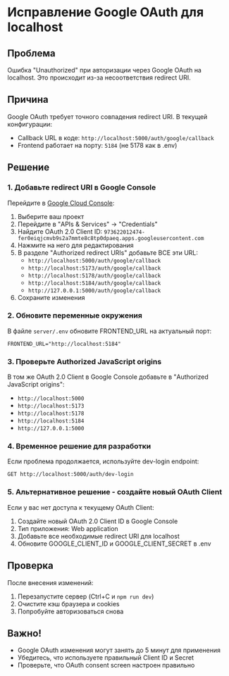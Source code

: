 # Исправление Google OAuth для localhost

## Проблема
Ошибка "Unauthorized" при авторизации через Google OAuth на localhost. Это происходит из-за несоответствия redirect URI.

## Причина
Google OAuth требует точного совпадения redirect URI. В текущей конфигурации:
- Callback URL в коде: `http://localhost:5000/auth/google/callback`
- Frontend работает на порту: `5184` (не 5178 как в .env)

## Решение

### 1. Добавьте redirect URI в Google Console

Перейдите в [Google Cloud Console](https://console.cloud.google.com/):
1. Выберите ваш проект
2. Перейдите в "APIs & Services" → "Credentials"
3. Найдите OAuth 2.0 Client ID: `973622012474-fer0eiqjcmvb9s2a7mmte8c8tp0dpaeq.apps.googleusercontent.com`
4. Нажмите на него для редактирования
5. В разделе "Authorized redirect URIs" добавьте ВСЕ эти URL:
   - `http://localhost:5000/auth/google/callback`
   - `http://localhost:5173/auth/google/callback`
   - `http://localhost:5178/auth/google/callback`
   - `http://localhost:5184/auth/google/callback`
   - `http://127.0.0.1:5000/auth/google/callback`
6. Сохраните изменения

### 2. Обновите переменные окружения

В файле `server/.env` обновите FRONTEND_URL на актуальный порт:
```
FRONTEND_URL="http://localhost:5184"
```

### 3. Проверьте Authorized JavaScript origins

В том же OAuth 2.0 Client в Google Console добавьте в "Authorized JavaScript origins":
- `http://localhost:5000`
- `http://localhost:5173`
- `http://localhost:5178`
- `http://localhost:5184`
- `http://127.0.0.1:5000`

### 4. Временное решение для разработки

Если проблема продолжается, используйте dev-login endpoint:
```
GET http://localhost:5000/auth/dev-login
```

### 5. Альтернативное решение - создайте новый OAuth Client

Если у вас нет доступа к текущему OAuth Client:
1. Создайте новый OAuth 2.0 Client ID в Google Console
2. Тип приложения: Web application
3. Добавьте все необходимые redirect URI для localhost
4. Обновите GOOGLE_CLIENT_ID и GOOGLE_CLIENT_SECRET в .env

## Проверка

После внесения изменений:
1. Перезапустите сервер (Ctrl+C и `npm run dev`)
2. Очистите кэш браузера и cookies
3. Попробуйте авторизоваться снова

## Важно!

- Google OAuth изменения могут занять до 5 минут для применения
- Убедитесь, что используете правильный Client ID и Secret
- Проверьте, что OAuth consent screen настроен правильно